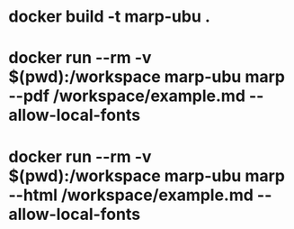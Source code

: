 # docker build -t marp-ubu .
# docker run --rm -v $(pwd):/workspace marp-ubu marp --pdf /workspace/example.md --allow-local-fonts
# docker run --rm -v $(pwd):/workspace marp-ubu marp --html /workspace/example.md --allow-local-fonts